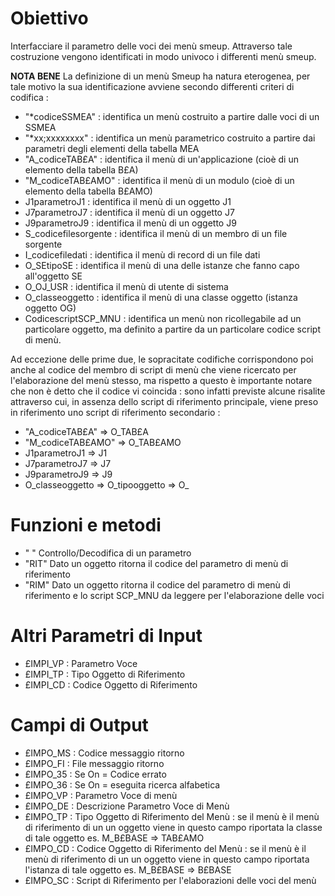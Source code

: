 # Obiettivo
Interfacciare il parametro delle voci dei menù smeup. Attraverso tale costruzione vengono identificati in modo univoco i differenti menù smeup.

**NOTA BENE**
La definizione di un menù Smeup ha natura eterogenea, per tale motivo la sua identificazione avviene secondo differenti criteri di codifica : 
-  "\*codiceSSMEA" :  identifica un menù costruito a partire dalle voci di un SSMEA
-  "\*xx;xxxxxxxx" :  identifica un menù parametrico costruito a partire dai parametri degli elementi della tabella MEA
-  "A_codiceTAB£A" :  identifica il menù di un'applicazione (cioè di un elemento della tabella B£A)
-  "M_codiceTAB£AMO" :  identifica il menù di un modulo (cioè di un elemento della tabella B£AMO)
-  J1parametroJ1 :  identifica il menù di un oggetto J1
-  J7parametroJ7 :  identifica il menù di un oggetto J7
-  J9parametroJ9 :  identifica il menù di un oggetto J9
-  S_codicefilesorgente :  identifica il menù di un membro di un file sorgente
-  I_codicefiledati :  identifica il menù di record di un file dati
-  O_SEtipoSE :  identifica il menù di una delle istanze che fanno capo all'oggetto SE
-  O_OJ_USR :  identifica il menù di utente di sistema
-  O_classeoggetto :  identifica il menù di una classe oggetto (istanza oggetto OG)
-  CodicescriptSCP_MNU :  identifica un menù non ricollegabile ad un particolare oggetto, ma definito a partire da un particolare codice script di menù.

Ad eccezione delle prime due, le sopracitate codifiche corrispondono poi anche al codice del membro di script di menù che viene ricercato per l'elaborazione del menù stesso, ma rispetto a questo è importante notare che non è detto che il codice vi coincida :  sono infatti previste alcune risalite attraverso cui, in assenza dello script di riferimento principale, viene preso in riferimento uno script di riferimento secondario : 
-  "A_codiceTAB£A" => O_TAB£A
-  "M_codiceTAB£AMO" => O_TAB£AMO
-  J1parametroJ1 => J1
-  J7parametroJ7 => J7
-  J9parametroJ9 => J9
-  O_classeoggetto => O_tipooggetto => O_

# Funzioni e metodi
-  " " Controllo/Decodifica di un parametro
-  "RIT" Dato un oggetto ritorna il codice del parametro di menù di riferimento
-  "RIM" Dato un oggetto ritorna il codice del parametro di menù di riferimento e lo script SCP_MNU da leggere per l'elaborazione delle voci

# Altri Parametri di Input
-  £IMPI_VP :  Parametro Voce
-  £IMPI_TP :  Tipo Oggetto di Riferimento
-  £IMPI_CD :  Codice Oggetto di Riferimento

# Campi di Output
-  £IMPO_MS :  Codice messaggio ritorno
-  £IMPO_FI :  File messaggio ritorno
-  £IMPO_35 :  Se On = Codice errato
-  £IMPO_36 :  Se On = eseguita ricerca alfabetica
-  £IMPO_VP :  Parametro Voce di menù
-  £IMPO_DE :  Descrizione Parametro Voce di Menù
-  £IMPO_TP :  Tipo Oggetto di Riferimento del Menù :  se il menù è il menù di riferimento di un un oggetto viene in questo campo riportata la classe di tale oggetto es. M_B£BASE => TAB£AMO
-  £IMPO_CD :  Codice Oggetto di Riferimento del Menù :  se il menù è il menù di riferimento di un un oggetto viene in questo campo riportata l'istanza di tale oggetto es. M_B£BASE => B£BASE
-  £IMPO_SC :  Script di Riferimento per l'elaborazioni delle voci del menù

